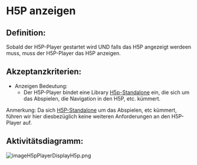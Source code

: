 # H5P anzeigen

## Definition:

Sobald der H5P-Player gestartet wird UND 
falls das H5P angezeigt werdeen muss,
muss der H5P-Player das H5P anzeigen.



## Akzeptanzkriterien:

- Anzeigen Bedeutung:
    - Der H5P-Player bindet eine Library 
  [H5p-Standalone](https://github.com/tunapanda/h5p-standalone) 
  ein, die sich um das Abspielen, die Navigation in den H5P, etc. kümmert.

Anmerkung: Da sich [H5P-Standalone](https://github.com/tunapanda/h5p-standalone)
um das Abspielen, etc kümmert,
führen wir hier diesbezüglich keine weiteren Anforderungen an den H5P-Player auf.

## Aktivitätsdiagramm:

![imageH5pPlayerDisplayH5p.png](imageH5pPlayerDisplayH5p.png)